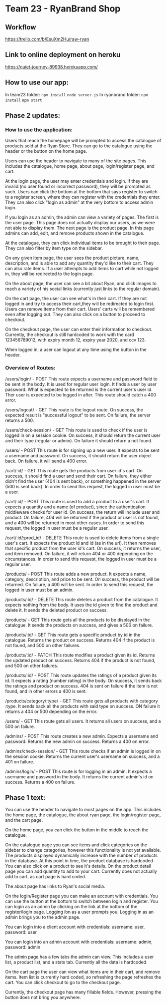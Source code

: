 # Team 23 - RyanBrand Shop

## Workflow
https://trello.com/b/EsuXm2Hu/raw-ryan

## Link to online deployment on heroku
https://quiet-journey-89938.herokuapp.com/

## How to use our app:
In team23 folder:
`npm install`
`node server.js`
In ryanbrand folder:
`npm install`
`npm start`

## Phase 2 updates:
### How to use the application:
Users that reach the homepage will be prompted to access the catalogue of products sold at the Ryan Store. They can go to the catalogue using the header or the button on the home page. 

Users can use the header to navigate to many of the site pages. This includes the catalogue, home page, about page, login/register page, and cart.

At the login page, the user may enter credentials and login. If they are invalid (no user found or incorrect password), they will be prompted as such. Users can click the bottom at the bottom that says register to switch to a register screen, where they can register with the credentials they enter. They can also click "login as admin" at the very bottom to access admin login.

If you login as an admin, the admin can view a variety of pages. The first is the user page. This page does not actually display our users, as we were not able to display them. The next page is the product page. In this page admins can add, edit, and remove products shown in the catalogue. 

At the catalogue, they can click individual items to be brought to their page. They can also filter by item type on the sidebar.

On any given item page, the user sees the product picture, name, description, and is able to add any quantity they'd like to their cart. They can also rate items. If a user attempts to add items to cart while not logged in, they will be redirected to the login page.

On the about page, the user can see a bit about Ryan, and click images to reach a variety of his social links (currently just links to the regular domain). 

On the cart page, the user can see what's in their cart. If they are not logged in and try to access their cart,they will be redirected to login first. Users can remove items from their cart. Users' carts will be remembered even after logging out. They can also click on a button to proceed to checkout.

On the checkout page, the user can enter their information to checkout. Currently, the checkout is still hardcoded to work with the card 123456789012, with expiry month 12, expiry year 2020, and ccv 123. 

When logged in, a user can logout at any time using the button in the header.

### Overview of Routes:
/users/login/ - POST
This route expects a username and password field to be sent in the body. It is used for regular user login. It finds a user by user password. What is expected to be returned is the current user's user id. Ther user is expected to be logged in after. This route should catch a 400 error.

/users/logout/ - GET
This route is the logout route. On success, the expected result is "successful logout" to be sent. On failure, the server returns a 500. 

/users/check-session/ - GET
This route is used to check if the user is logged in on a session cookie. On success, it should return the current user and their type (regular or admin). On failure it should return a not found.

/users/ - POST
This route is for signing up a new user. It expects to be sent a username and password. On success, it should return the user object back. On failure, it will send a 400 error.

/cart/:id/ - GET
This route gets the products from user id's cart. On success, it should find a user and send their cart. On failure, they either didn't find the user (404 is sent back), or something happened in the server (500 is sent back). In order to send this request, the logged in user must be a user.


/cart/:id/ - POST
This route is used to add a product to a user's cart. It expects a quantity and a name (of product), since the authentication middleware checks for user id. On success, the return will include user and product. On failure, 404 will be returned if the product or user is not found, and a 400 will be returned in most other cases. In order to send this request, the logged in user must be a regular user.


/cart/:id/:prod_id/ - DELETE
This route is used to delete items from a single user's cart. It expects the product id and id (as in the url). It then removes that specific product from the user id's cart. On success, it returns the user, and item removed. On failure, it will return 404 or 400 depending on the circumstances. In order to send this request, the logged in user must be a regular user.

/products/ - POST
This route adds a new product. It expects a name, category, description, and price to be sent. On success, the product will be returned. On failure, a 400 will be sent. In order to send this request, the logged in user must be an admin.

/products/:id/ - DELETE
This route deletes a product from the catalogue. It expects nothing from the body. It uses the id given to find the product and delete it. It sends the deleted product on success. 

/products/ - GET
This route gets all the products to be displayed in the catalogue. It sends the products on success, and gives a 500 on failure.

/products/:id/ - GET
This route gets a specific product by id in the catalogue. Returns the product on success. Returns 404 if the product is not found, and 500 on other failures.

/products/:id/ - PATCH
This route modifies a product given its id. Returns the updated product on success. Returns 404 if the product is not found, and 500 on other failures.

/products/:id/ - POST
This route updates the ratings of a product given its id. It expects a rating (number rating) in the body. On success, it sends back the ratings and product on success. 404 is sent on failure if the item is not found, and in other errors a 400 is sent.

/products/category/:type/ - GET
This route gets all products with category :type. It sends back all the products with said type on success. ON failure it returns a 404 or 500 depending on the error.

/users/ - GET
This route gets all users. It returns all users on success, and a 500 on failure.

/admins/ - POST
This route creates a new admin. Expects a username and password. Returns the new admin on success. Returns a 400 on error.

/admins/check-session/ - GET
This route checks if an admin is logged in on the session cookie. Returns the current user's username on success, and a 401 on failure.

/admins/login/ - POST
This route is for logging in an admin. It expects a username and password in the body. It returns the current admin's id on success. Returns a 400 on failure.

## Phase 1 text:

You can use the header to navigate to most pages on the app. This includes the home page, the catalogue, the about ryan page, the login/register page, and the cart page.

On the home page, you can click the button in the middle to reach the catalogue.

On the catalogue page you can see items and click categories on the sidebar to change categories, however this functionality is not yet available. The products displayed dynamically increase with the number of products in the database. At this point in time, the product database is hardcoded. You can also click on a product to see it's details. On the product detail page you can add quantity to add to your cart. Currently does not actually add to cart, as cart page is hard coded.

The about page has links to Ryan's social media.

On the login/Register page you can make an account with credentials. You can use the button at the bottom to switch between login and register. You can login as an admin by clicking on the link at the bottom of the register/login page. Logging ibn as a user prompts you. Logging in as an admin brings you to the admin page.

You can login into a client account with credentials: username: user, password: user

You can login into an admin account with credentials: username: admin, password: admin

The admin page has a few tabs the admin can view. This includes a user list, a product list, and a stats tab. Currently all the data is hardcoded.

On the cart page the user can view what items are in their cart, and remove items. Item list is currently hard coded, so refreshing the page refreshes the cart. You can click checkout to go to the checkout page.

Currently, the checkout page has many fillable fields. However, pressing the button does not bring you anywhere.


